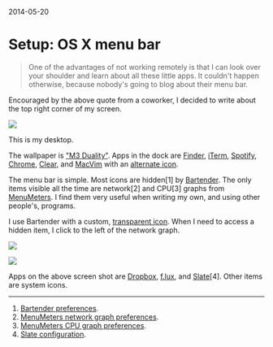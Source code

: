 2014-05-20

Setup: OS X menu bar
====================

> One of the advantages of not working remotely is that I can look over
> your shoulder and learn about all these little apps.  It couldn't
> happen otherwise, because nobody's going to blog about their menu bar.

Encouraged by the above quote from a coworker, I decided to write about
the top right corner of my screen.

![](desktop.png)

This is my desktop.

The wallpaper is ["M3 Duality"][wallpaper].  Apps in the dock
are [Finder][], [iTerm][], [Spotify][], [Chrome][], [Clear][],
and [MacVim][] with an [alternate icon][].

  [wallpaper]: http://jason-c.deviantart.com/art/M3-Duality-49743025
  [Finder]: http://en.wikipedia.org/wiki/Finder_(software)
  [iTerm]: http://www.iterm2.com/
  [Spotify]: https://www.spotify.com/
  [Chrome]: https://www.google.com/chrome/browser/
  [Clear]: http://realmacsoftware.com/clear
  [MacVim]: https://github.com/b4winckler/macvim
  [alternate icon]: https://dribbble.com/shots/337065-MacVim-Icon-Updated

The menu bar is simple.  Most icons are hidden[1] by [Bartender][].
The only items visible all the time are network[2] and CPU[3] graphs from
[MenuMeters][].  I find them very useful when writing my own, and using
other people's, programs.

  [Bartender]: http://www.macbartender.com
  [MenuMeters]: http://www.ragingmenace.com/software/menumeters/

I use Bartender with a custom, [transparent icon][].  When I need to
access a hidden item, I click to the left of the network graph.

  [transparent icon]: bartender-icon.png

![](menu-bar-items-hidden.png)

![](menu-bar-items-shown.png)

Apps on the above screen shot are [Dropbox][], [f.lux][], and
[Slate][][4].  Other items are system icons.

  [Dropbox]: https://www.dropbox.com/
  [f.lux]: https://justgetflux.com/
  [Slate]: https://github.com/jigish/slate

------------------------------------------------------------------------------

1. [Bartender preferences](bartender-preferences.png).
2. [MenuMeters network graph preferences](menu-meters-network.png).
3. [MenuMeters CPU graph preferences](menu-meters-cpu.png).
4. [Slate configuration](https://github.com/narfdotpl/dotfiles/blob/master/home/.slate.coffee).
